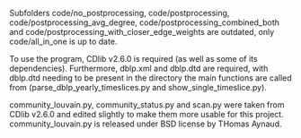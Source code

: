 Subfolders code/no_postprocessing, code/postprocessing, code/postprocessing_avg_degree, code/postprocessing_combined_both and code/postprocessing_with_closer_edge_weights are outdated, only code/all_in_one is up to date.

To use the program, CDlib v2.6.0 is required (as well as some of its dependencies).
Furthermore, dblp.xml and dblp.dtd are required, with dblp.dtd needing to be present in the directory the main functions are called from (parse_dblp_yearly_timeslices.py and show_single_timeslice.py).

community_louvain.py, community_status.py and scan.py were taken from CDlib v2.6.0 and edited slightly to make them more usable for this project. 
community_louvain.py is released under BSD license by THomas Aynaud.
